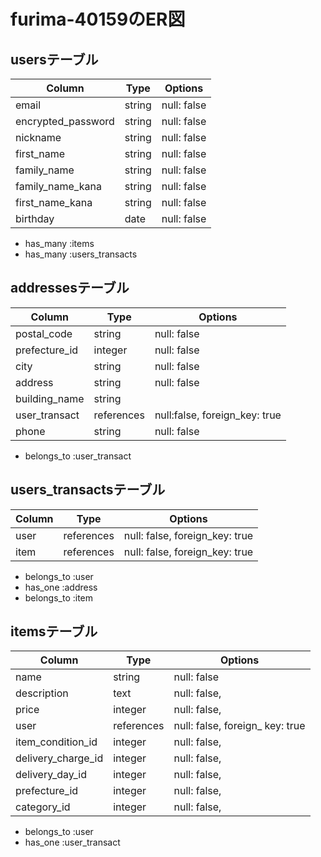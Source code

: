 # furima-40159のER図

## usersテーブル
| Column              | Type       | Options                          |
| ------------------- | ---------- | -------------------------------- |
| email               | string     | null: false                      |
| encrypted_password  | string     | null: false                      |
| nickname            | string     | null: false                      |
| first_name          | string     | null: false                      |
| family_name         | string     | null: false                      |
| family_name_kana    | string     | null: false                      |
| first_name_kana     | string     | null: false                      |
| birthday            | date       | null: false                      |
- has_many :items
- has_many :users_transacts

## addressesテーブル
| Column              | Type             | Options                          |
| ------------------- | ---------------- | -------------------------------- |
| postal_code         | string           | null: false                      |
| prefecture_id       | integer          | null: false                      |
| city                | string           | null: false                      |
| address             | string           | null: false                      |
| building_name       | string           |                                  |
| user_transact       | references       | null:false, foreign_key: true    |
| phone               | string           | null: false                      |
- belongs_to :user_transact

## users_transactsテーブル
| Column              | Type             | Options                          |
| ------------------- | ---------------- | -------------------------------- |
| user                | references       | null: false, foreign_key: true   |
| item                | references       | null: false, foreign_key: true   |
- belongs_to :user
- has_one :address
- belongs_to :item

## itemsテーブル
| Column              | Type           | Options                          |
| ------------------- | ----------     | -------------------------------- |
| name                | string         | null: false                      |
| description         | text           | null: false,                     |
| price               | integer        | null: false,                     |
| user                | references     | null: false, foreign_ key: true  |
| item_condition_id   | integer        | null: false,                     |
| delivery_charge_id  | integer        | null: false,                     |
| delivery_day_id     | integer        | null: false,                     |
| prefecture_id       | integer        | null: false,                     |
| category_id         | integer        | null: false,                     |
- belongs_to :user
- has_one :user_transact